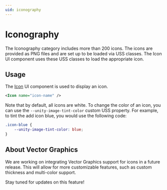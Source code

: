 ```yaml
---
uid: iconography
---
```


# Iconography

The Iconography category includes more than 200 icons.
The icons are provided as PNG files and are set up to be loaded via USS classes.
The Icon UI component uses these USS classes to load the appropriate icon.

## Usage

The [Icon](xref:UnityEngine.Dt.App.UI.Icon) UI component is used to display an icon.

```xml
<Icon name="icon-name" />
```

Note that by default, all icons are white.
To change the color of an icon, you can use the `--unity-image-tint-color` custom USS property.
For example, to tint the add icon blue, you would use the following code:

```css
.icon-blue {
    --unity-image-tint-color: blue;
}
```

## About Vector Graphics

We are working on integrating Vector Graphics support for icons in a future release.
This will allow for more customizable features, such as custom thickness and multi-color support.

Stay tuned for updates on this feature!

